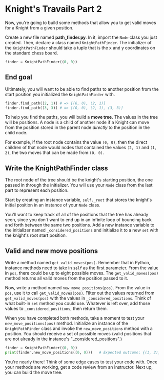# Knight's Travails Part 2

Now, you're going to build some methods that allow you to get valid moves for a
Knight from a given position.

Create a new file named **path_finder.py**. In it, import the `Node` class you
just created. Then, declare a class named `KnightPathFinder`. The initializer of
the `KnightPathFinder` should take a tuple that is the x and y coordinates on
the standard chess board.

```python
finder = KnightPathFinder((0, 0))
```

## End goal

Ultimately, you will want to be able to find paths to another position from the
start position you initialized the `KnightPathFinder` with.

```python
finder.find_path((2, 1)) # => [(0, 0), (2, 1)]
finder.find_path((3, 3)) # => [(0, 0), (2, 1), (3, 3)]
```

To help you find the paths, you will build a **move tree**. The values in the
tree will be positions. A node is a child of another node if a Knight can move
from the position stored in the parent node _directly_ to the position in the
child node.

For example, if the root node contains the value `(0, 0)`, then the direct
children of that node would nodes that contained the values `(2, 1)` and `(1,
2)`, the two moves that can be made from `(0, 0)`.

## Write the KnightPathFinder class

The root node of the tree should be the knight's starting position, the one
passed in through the initializer. You will use your `Node` class from the last
part to represent each position.

Start by creating an instance variable, `self._root` that stores the knight's
initial position in an instance of your `Node` class.

You'll want to keep track of all of the positions that the tree has already
seen, since you don't want to end up in an infinite loop of bouncing back and
forth between the same two positions. Add a new instance variable to the
initializer named `_considered_positions` and initialize it to a new `set` with
the knight's root start position.

## Valid and new move positions

Write a method named `get_valid_moves(pos)`. Remember that in Python, instance
methods need to take in `self` as the first parameter. From the value in `pos`,
there could be up to eight possible moves. The `get_valid_moves(pos)` method returns
all valid moves from the position passed to it.

Now, write a method named `new_move_positions(pos)`. From the value in
`pos`, use it to call `get_valid_moves(pos)`. Filter out the values returned
from `get_valid_moves(pos)` with the values in `_considered_positions`. Think
of what built-in `set` method you could use. Whatever is left over, add those
values to `_considered_positions`, then return them.

When you have completed both methods, take a moment to test your
`new_move_positions(pos)` method. Initialize an instance of the
`KnightPathFinder` class and invoke the `new_move_positions` method with a
position. You should receive a set of possible moves (valid positions that are
not already in the instance's "_considered_positions".)

```python
finder = KnightPathFinder((0, 0))
print(finder.new_move_positions((0, 0)))   # Expected outcome: {(1, 2), (2, 1)}
```

You're nearly there! Think of some edge cases to test your code with. Once your
methods are working, get a code review from an instructor. Next up, you can
build the move tree.
